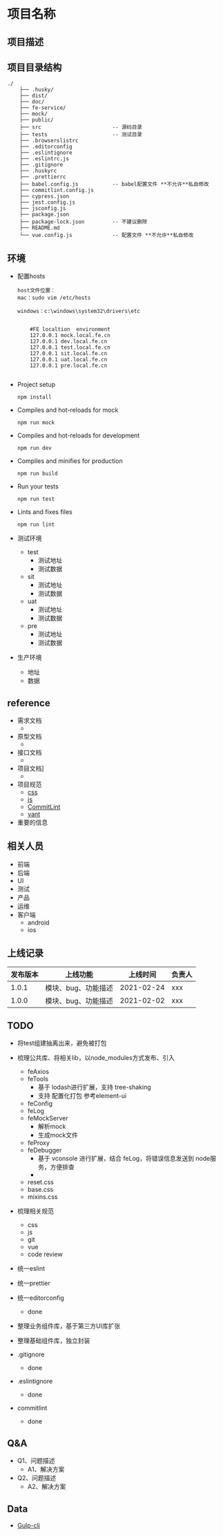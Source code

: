 # 项目名称

## 项目描述

## 项目目录结构
  ```
  ./
      ├── .husky/  
      ├── dist/
      ├── doc/                   
      ├── fe-service/                   
      ├── mock/   
      ├── public/                   
      ├── src                       -- 源码目录
      ├── tests                     -- 测试目录
      ├── .browserslistrc  
      ├── .editorconfig  
      ├── .eslintignore  
      ├── .eslintrc.js  
      ├── .gitignore 
      ├── .huskyrc 
      ├── .prettierrc 
      ├── babel.config.js           -- babel配置文件 **不允许**私自修改
      ├── commitlint.config.js          
      ├── cypress.json              
      ├── jest.config.js          
      ├── jsconfig.js          
      ├── package.json              
      ├── package-lock.json         -- 不建议删除
      ├── README.md
      └── vue.config.js             -- 配置文件 **不允许**私自修改
  ```
## 环境
- 配置hosts
  ```
  host文件位置：
  mac：sudo vim /etc/hosts
  
  windows：c:\windows\system32\drivers\etc
  
  
      #FE localtion  environment
      127.0.0.1 mock.local.fe.cn
      127.0.0.1 dev.local.fe.cn 
      127.0.0.1 test.local.fe.cn
      127.0.0.1 sit.local.fe.cn
      127.0.0.1 uat.local.fe.cn
      127.0.0.1 pre.local.fe.cn 
      
  ```
- Project setup
  ```
  npm install
  ```
- Compiles and hot-reloads for mock
  ```
  npm run mock
  ```

- Compiles and hot-reloads for development
  ```
  npm run dev
  ```

- Compiles and minifies for production
  ```
  npm run build
  ```

- Run your tests
  ```
  npm run test
  ```

- Lints and fixes files
  ```
  npm run lint
  ```

- 测试环境
    - test
        - 测试地址
        - 测试数据
    - sit
        - 测试地址
        - 测试数据
    - uat
        - 测试地址
        - 测试数据
    - pre
        - 测试地址
        - 测试数据

- 生产环境
    - 地址
    - 数据


## reference
- 需求文档
  - []()
- 原型文档
  - []()
- 接口文档
  - []()
- 项目文档]
  - []()
- 项目规范
  - [css](./doc/css.md)
  - [js](./doc/js.md)
  - [CommitLint](./doc/CommitLint.md)
  - [vant](./doc/vant.md)
- 重要的信息


## 相关人员
- 前端
- 后端
- UI
- 测试
- 产品
- 运维
- 客户端
    - android
    - ios

## 上线记录
发布版本 | 上线功能 | 上线时间 |负责人
---|---|---|---
1.0.1  | 模块、bug、功能描述 | 2021-02-24 | xxx
1.0.0  | 模块、bug、功能描述 | 2021-02-02 | xxx

## TODO
- 将test组建抽离出来，避免被打包
- 梳理公共库、将相关lib，以node_modules方式发布、引入
    - feAxios
    - feTools
      - 基于 lodash进行扩展，支持 tree-shaking
      - 支持 配置化打包 参考element-ui
    - feConfig
    - feLog
    - feMockServer
        - 解析mock
        - 生成mock文件
    - feProxy
    - feDebugger
        - 基于 vconsole 进行扩展，结合 feLog，将错误信息发送到 node服务，方便排查
        -
    - reset.css
    - base.css
    - mixins.css

- 梳理相关规范
    - css
    - js
    - git
    - vue
    - code review
- 统一eslint
- 统一prettier
- 统一editorconfig
  - done
- 整理业务组件库，基于第三方UI库扩张
- 整理基础组件库，独立封装
- .gitignore
  - done
- .eslintignore
  - done
- commitlint
  - done
    
## Q&A
- Q1、问题描述
    - A1、解决方案
- Q2、问题描述
    - A2、解决方案
  

## Data
- [Gulp-cli](https://github.com/perfectSymphony/Gulp-cli)

